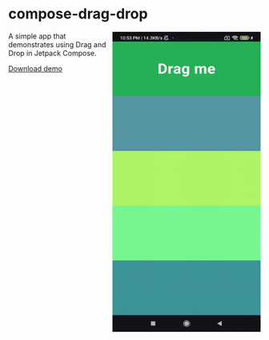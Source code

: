 # compose-drag-drop

<img align="right" width="296" height="600"  src="https://github.com/raheemadamboev/compose-drag-drop/blob/main/extra/banner.gif" />

A simple app that demonstrates using Drag and Drop in Jetpack Compose.

[Download demo](https://github.com/raheemadamboev/name/blob/compose-drag-drop/extra/app-debug.apk)
